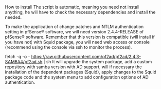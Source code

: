 How to install
The script is automatic, meaning you need not install anything, he will have to check the necessary dependencies and install the needed.

To make the application of change patches and NTLM authentication setting in pfSense® software, we will need version 2.4.4-RELEASE of pfSense® software. Remember that this version is compatible (will install if you have not) with Squid package, you will need web access or console (recommend using the console via ssh to monitor the process).

fetch -q -o - https://raw.githubusercontent.com/pf2ad/pf2ad/2.4.3-SAMBA4/pf2ad.sh | sh
It will upgrade the system package, add a custom repository with samba version with AD support, will if necessary the installation of the dependent packages (Squid), apply changes to the Squid package code and the system menu to add configuration options of AD authentication.
